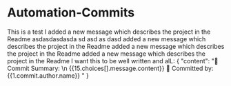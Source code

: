# Automation-Commits

This is a test
I added a new message which describes the project in the Readme
asdasdasdasda
sd
asd
as
dasd
  added a new message which describes the project in the Readme
  added a new message which describes the project in the Readme
  added a new message which describes the project in the Readme
I want this to be well written and alL: {
  "content": "📝 Commit Summary: \n {{15.choices[].message.content}}
👤 Committed by: {{1.commit.author.name}}
"
}
